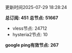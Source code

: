 更新时间2025-07-29 18:28:24

**总订阅: 451**
**总节点: 51667**
- vless节点: 24712
- hysteria2节点: 10

**google ping有效节点: 267**
